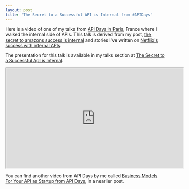 ```yaml
---
layout: post
title: 'The Secret to a Successful API is Internal from #APIDays'
---
```

<p>Here is a video of one of my talks from&nbsp;<a title="API Days" href="http://apidays.io/">API Days in Paris</a>, France where I walked the internal side of APIs. This talk is derived from my post, <a title="the secret to amazons success is internal" href="http://apievangelist.com/2011/06/10/lessons-in-api-deployment-from-netflix/">the secret to amazons success is internal</a> and stories I've written on <a title="Netflix's success with internal APIs" href="http://apievangelist.com/2011/06/10/lessons-in-api-deployment-from-netflix/">Netflix's success with internal APIs</a>.</p>
<p>The presentation for this talk is available in my talks section at <a href="/talks/apidays/internal-apis">The Secret to a Successful ApI is Internal</a>.</p>
<p style="text-align: center;"><iframe src="http://www.youtube.com/embed/u-ionULluaI" width="560" height="315"></iframe></p>
<p>You can find another video from API Days by me called <a href="/2012/12/20/business-models-for-your-api-as-startup-from-api-days/">Business Models For Your API as Startup from API Days</a>, in a nearlier post.</p>